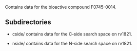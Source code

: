 Contains data for the bioactive compound F0745-0014.

## Subdirectories

- cside/ contains data for the C-side search space on rv1821.

- nside/ contains data for the N-side search space on rv1821.

